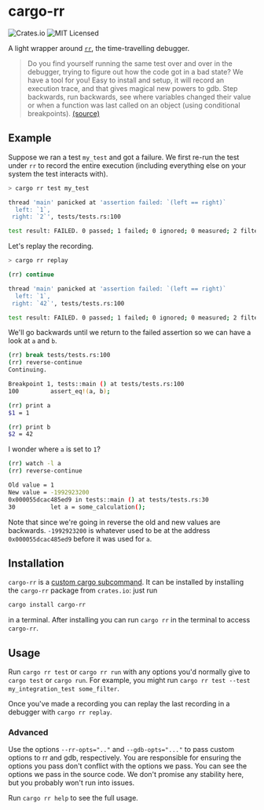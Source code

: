 # cargo-rr

![Crates.io](https://img.shields.io/crates/v/cargo-rr)
![MIT Licensed](https://img.shields.io/crates/l/cargo-rr)

A light wrapper around [`rr`](https://rr-project.org/), the time-travelling debugger.

> Do you find yourself running the same test over and over in the debugger,
> trying to figure out how the code got in a bad state? We have a tool for you!
> Easy to install and setup, it will record an execution trace, and that gives
> magical new powers to gdb. Step backwards, run backwards, see where variables
> changed their value or when a function was last called on an object (using
> conditional breakpoints). [(source)][about-quote-source]


## Example
Suppose we ran a test `my_test` and got a failure. We first re-run the test under `rr`
to record the entire execution (including everything else on your system the test
interacts with).

```bash
> cargo rr test my_test

thread 'main' panicked at 'assertion failed: `(left == right)`
  left: `1`,
 right: `2`', tests/tests.rs:100

test result: FAILED. 0 passed; 1 failed; 0 ignored; 0 measured; 2 filtered out; finished in 0.06s
```

Let's replay the recording.

```bash
> cargo rr replay

(rr) continue

thread 'main' panicked at 'assertion failed: `(left == right)`
  left: `1`,
 right: `42`', tests/tests.rs:100

test result: FAILED. 0 passed; 1 failed; 0 ignored; 0 measured; 2 filtered out; finished in 0.06s
```

We'll go backwards until we return to the failed assertion so we can have a look at `a` and `b`.

```bash
(rr) break tests/tests.rs:100
(rr) reverse-continue
Continuing.

Breakpoint 1, tests::main () at tests/tests.rs:100
100         assert_eq!(a, b);

(rr) print a
$1 = 1

(rr) print b
$2 = 42
```

I wonder where `a` is set to `1`?

```bash
(rr) watch -l a
(rr) reverse-continue

Old value = 1
New value = -1992923200
0x000055dcac485ed9 in tests::main () at tests/tests.rs:30
30          let a = some_calculation();

```

Note that since we're going in reverse the old and new values are backwards.
`-1992923200` is whatever used to be at the address `0x000055dcac485ed9`
before it was used for `a`.

## Installation

`cargo-rr` is a [custom cargo subcommand](custom-cargo-subcommands). It can be installed
by installing the `cargo-rr` package from `crates.io`: just run
```bash
cargo install cargo-rr
```
in a terminal. After installing you can run `cargo rr` in the terminal to access `cargo-rr`.
## Usage

Run `cargo rr test` or `cargo rr run` with any options you'd normally give to `cargo test` or `cargo run`. For example, you might run `cargo rr test --test my_integration_test some_filter`.

Once you've made a recording you can replay the last recording in a debugger with `cargo rr replay`.

### Advanced

Use the options `--rr-opts=".."` and `--gdb-opts="..."` to pass custom options to rr and gdb, respectively. You are responsible for ensuring the options you pass don't conflict with the options we pass. You can see the options we pass in the source code. We don't promise any stability here, but you probably won't run into issues.

Run `cargo rr help` to see the full usage.

[about-quote-source]: https://developer.chrome.com/blog/chromium-chronicle-13/
[crates-io]: https://crates.io/crates/cargo-rr
[custom-cargo-subcommands]: https://doc.rust-lang.org/stable/book/ch14-05-extending-cargo.html
